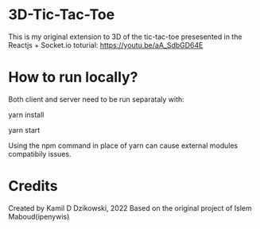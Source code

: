 # 3D-Tic-Tac-Toe

This is my original extension to 3D of the tic-tac-toe presesented in the Reactjs + Socket.io toturial: https://youtu.be/aA_SdbGD64E

# How to run locally?

Both client and server need to be run separataly with:

yarn install

yarn start

Using the npm command in place of yarn can cause external modules compatibily issues.

# Credits

Created by Kamil D Dzikowski, 2022
Based on the original project of Islem Maboud(ipenywis)
